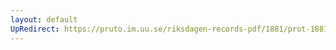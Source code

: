 ```yaml
---
layout: default
UpRedirect: https://pruto.im.uu.se/riksdagen-records-pdf/1881/prot-1881--ak--019.pdf
---
```

